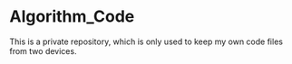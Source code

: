 # Algorithm_Code
This is a private repository, which is only used to keep my own code files from two devices. 

